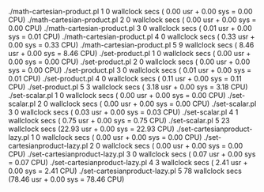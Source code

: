 ./math-cartesian-product.pl 1  0 wallclock secs ( 0.00 usr +  0.00 sys =  0.00 CPU)
./math-cartesian-product.pl 2  0 wallclock secs ( 0.00 usr +  0.00 sys =  0.00 CPU)
./math-cartesian-product.pl 3  0 wallclock secs ( 0.01 usr +  0.00 sys =  0.01 CPU)
./math-cartesian-product.pl 4  0 wallclock secs ( 0.33 usr +  0.00 sys =  0.33 CPU)
./math-cartesian-product.pl 5  9 wallclock secs ( 8.46 usr +  0.00 sys =  8.46 CPU)
./set-product.pl 1  0 wallclock secs ( 0.00 usr +  0.00 sys =  0.00 CPU)
./set-product.pl 2  0 wallclock secs ( 0.00 usr +  0.00 sys =  0.00 CPU)
./set-product.pl 3  0 wallclock secs ( 0.01 usr +  0.00 sys =  0.01 CPU)
./set-product.pl 4  0 wallclock secs ( 0.11 usr +  0.00 sys =  0.11 CPU)
./set-product.pl 5  3 wallclock secs ( 3.18 usr +  0.00 sys =  3.18 CPU)
./set-scalar.pl 1  0 wallclock secs ( 0.00 usr +  0.00 sys =  0.00 CPU)
./set-scalar.pl 2  0 wallclock secs ( 0.00 usr +  0.00 sys =  0.00 CPU)
./set-scalar.pl 3  0 wallclock secs ( 0.03 usr +  0.00 sys =  0.03 CPU)
./set-scalar.pl 4  1 wallclock secs ( 0.75 usr +  0.00 sys =  0.75 CPU)
./set-scalar.pl 5 23 wallclock secs (22.93 usr +  0.00 sys = 22.93 CPU)
./set-cartesianproduct-lazy.pl 1  0 wallclock secs ( 0.00 usr +  0.00 sys =  0.00 CPU)
./set-cartesianproduct-lazy.pl 2  0 wallclock secs ( 0.00 usr +  0.00 sys =  0.00 CPU)
./set-cartesianproduct-lazy.pl 3  0 wallclock secs ( 0.07 usr +  0.00 sys =  0.07 CPU)
./set-cartesianproduct-lazy.pl 4  3 wallclock secs ( 2.41 usr +  0.00 sys =  2.41 CPU)
./set-cartesianproduct-lazy.pl 5 78 wallclock secs (78.46 usr +  0.00 sys = 78.46 CPU)
